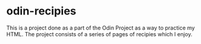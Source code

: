 # odin-recipies

This is a project done as a part of the Odin Project as a way to practice
my HTML. The project consists of a series of pages of recipies which I
enjoy.
